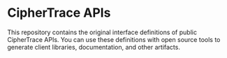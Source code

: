 # CipherTrace APIs

This repository contains the original interface definitions of public CipherTrace APIs.
You can use these definitions with open source tools to generate client libraries, documentation, and other artifacts.

